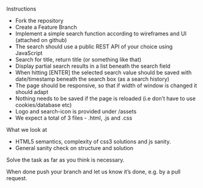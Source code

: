 Instructions
* Fork the repository
* Create a Feature Branch
* Implement a simple search function according to wireframes and UI (attached on github)
* The search should use a public REST API of your choice using JavaScript
* Search for title, return title (or something like that)
* Display partial search results in a list beneath the search field
* When hitting [ENTER] the selected search value should be saved with date/timestamp beneath the search box (as a search history)
* The page should be responsive, so that if width of window is changed it should adapt
* Nothing needs to be saved if the page is reloaded (i.e don’t have to use cookies/database etc)
* Logo and search-icon is provided under /assets
* We expect a total of 3 files - .html, .js and .css
 
What we look at
* HTML5 semantics, complexity of css3 solutions and js sanity.
* General sanity check on structure and solution
 
Solve the task as far as you think is necessary.
 
When done push your branch and let us know it’s done, e.g. by a pull request.
